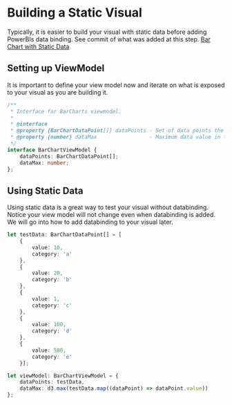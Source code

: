 # Building a Static Visual
Typically, it is easier to build your visual with static data before adding PowerBIs data binding.
See commit of what was added at this step. [Bar Chart with Static Data ](https://github.com/Microsoft/PowerBI-visuals-sampleBarChart/commit/f5ef02a5851c98671b46fedc1e7f7e7133001d7c)

## Setting up ViewModel
It is important to define your view model now and iterate on what is exposed to your visual as you are building it.

```typescript
/**
 * Interface for BarCharts viewmodel.
 *
 * @interface
 * @property {BarChartDataPoint[]} dataPoints - Set of data points the visual will render.
 * @property {number} dataMax                 - Maximum data value in the set of data points.
 */
interface BarChartViewModel {
    dataPoints: BarChartDataPoint[];
    dataMax: number;
};
```

## Using Static Data
Using static data is a great way to test your visual without databinding. Notice your view model will not change even when
databinding is added. We will go into how to add databinding to your visual later.

```typescript
let testData: BarChartDataPoint[] = [
    {
        value: 10,
        category: 'a'
    },
    {
        value: 20,
        category: 'b'
    },
    {
        value: 1,
        category: 'c'
    },
    {
        value: 100,
        category: 'd'
    },
    {
        value: 500,
        category: 'e'
    }];

let viewModel: BarChartViewModel = {
    dataPoints: testData,
    dataMax: d3.max(testData.map((dataPoint) => dataPoint.value))
};
```
